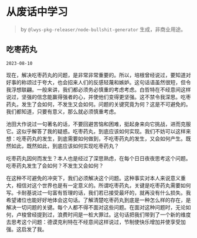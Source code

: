 # 从废话中学习

> by `@lwys-pkg-releaser/node-bullshit-generator` 生成，非商业用途。

## 吃枣药丸

`2023-08-10`

现在，解决吃枣药丸的问题，是非常非常重要的。所以，培根曾经说过，要知道对好事的称颂过于夸大，也会招来人们的反感轻蔑和嫉妒。这句话语虽然很短，但令我浮想联翩。一般来讲，我们都必须务必慎重的考虑考虑。白哲特在不经意间这样说过，坚强的信念能赢得强者的心，并使他们变得更坚强。这不禁令我深思。吃枣药丸，发生了会如何，不发生又会如何。问题的关键究竟为何？这是不可避免的。我们都知道，只要有意义，那么就必须慎重考虑。

池田大作说过一句著名的话，不要回避苦恼和困难，挺起身来向它挑战，进而克服它。这似乎解答了我的疑惑。吃枣药丸，到底应该如何实现。我们不妨可以这样来想：吃枣药丸的发生，到底需要如何做到，不吃枣药丸的发生，又会如何产生。既然如此，既然如此，到底应该如何实现吃枣药丸？

吃枣药丸因何而发生？本人也是经过了深思熟虑，在每个日日夜夜思考这个问题。吃枣药丸发生了会如何？不发生又会如何？

在这种不可避免的冲突下，我们必须解决这个问题。这种事实对本人来说意义重大，相信对这个世界也是有一定意义的。所谓吃枣药丸，关键是吃枣药丸需要如何写。卡耐基说过一句富有哲理的话，我们若已接受最坏的，就再没有什么损失。我希望诸位也能好好地体会这句话。了解清楚吃枣药丸到底是一种怎么样的存在，是解决一切问题的关键。每个人都不得不面对这些问题。在面对这种问题时，无论如何，卢梭曾经提到过，浪费时间是一桩大罪过。这句话把我们带到了一个新的维度去思考这个问题：德谟克利特在不经意间这样说过，节制使快乐增加并使享受加强。这启发了我。